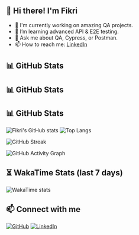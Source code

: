 ## 👋 Hi there! I'm Fikri

- 🔭 I'm currently working on amazing QA projects.
- 🌱 I’m learning advanced API & E2E testing.
- 💬 Ask me about QA, Cypress, or Postman.
- 📫 How to reach me: [LinkedIn](https://www.linkedin.com/in/fikri-achmad-fauzi)

## 📊 GitHub Stats

## 📊 GitHub Stats

## 📊 GitHub Stats

<!-- Pakai instance kamu sendiri kalau sudah self-host -->
![Fikri's GitHub stats](https://github-readme-stats.vercel.app/api?username=Fikriaz&show_icons=true&theme=radical&cache_seconds=21600)
![Top Langs](https://github-readme-stats.vercel.app/api/top-langs/?username=Fikriaz&layout=compact&theme=radical&cache_seconds=21600)

<!-- Streak: domain baru -->
![GitHub Streak](https://streak-stats.demolab.com?user=Fikriaz&theme=radical&hide_border=true)

<!-- Activity graph (opsional) -->
![GitHub Activity Graph](https://github-readme-activity-graph.vercel.app/graph?username=Fikriaz&theme=radical&hide_border=true)



## ⏳ WakaTime Stats (last 7 days)

<!-- Replace wakatime_username with your real WakaTime username -->
![WakaTime stats](https://github-readme-stats.vercel.app/api/wakatime?username=Fikriaz&theme=radical)

## 📫 Connect with me

[![GitHub](https://img.shields.io/badge/GitHub-000?logo=github&logoColor=white)](https://github.com/Fikriaz)
[![LinkedIn](https://img.shields.io/badge/LinkedIn-0A66C2?logo=linkedin&logoColor=white)](https://www.linkedin.com/in/fikri-achmad-fauzi)
